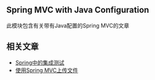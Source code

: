 ## Spring MVC with Java Configuration

此模块包含有关带有Java配置的Spring MVC的文章

## 相关文章

+ [Spring中的集成测试](docs/Spring中的集成测试.md)
+ [使用Spring MVC上传文件](docs/使用SpringMVC上传文件.md)